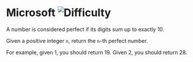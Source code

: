 # Microsoft ![Difficulty](https://img.shields.io/badge/-EASY-green)
	
A number is considered perfect if its digits sum up to exactly 10.
	
Given a positive integer `n`, return the `n`-th perfect number.
	
For example, given 1, you should return 19. Given 2, you should return 28.
	
